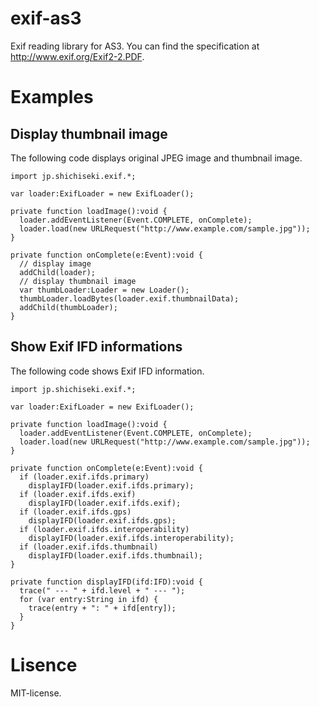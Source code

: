 exif-as3
========

Exif reading library for AS3. You can find the specification at http://www.exif.org/Exif2-2.PDF.

Examples
========

Display thumbnail image
-----------------------

The following code displays original JPEG image and thumbnail image.

    import jp.shichiseki.exif.*;
    
    var loader:ExifLoader = new ExifLoader();
    
    private function loadImage():void {
      loader.addEventListener(Event.COMPLETE, onComplete);
      loader.load(new URLRequest("http://www.example.com/sample.jpg"));
    }
    
    private function onComplete(e:Event):void {
      // display image
      addChild(loader);
      // display thumbnail image
      var thumbLoader:Loader = new Loader();
      thumbLoader.loadBytes(loader.exif.thumbnailData);
      addChild(thumbLoader);
    }

Show Exif IFD informations
--------------------------

The following code shows Exif IFD information.

    import jp.shichiseki.exif.*;
    
    var loader:ExifLoader = new ExifLoader();
    
    private function loadImage():void {
      loader.addEventListener(Event.COMPLETE, onComplete);
      loader.load(new URLRequest("http://www.example.com/sample.jpg"));
    }
    
    private function onComplete(e:Event):void {
      if (loader.exif.ifds.primary)
        displayIFD(loader.exif.ifds.primary);
      if (loader.exif.ifds.exif)
        displayIFD(loader.exif.ifds.exif);
      if (loader.exif.ifds.gps)
        displayIFD(loader.exif.ifds.gps);
      if (loader.exif.ifds.interoperability)
        displayIFD(loader.exif.ifds.interoperability);
      if (loader.exif.ifds.thumbnail)
        displayIFD(loader.exif.ifds.thumbnail);
    }
    
    private function displayIFD(ifd:IFD):void {
      trace(" --- " + ifd.level + " --- ");
      for (var entry:String in ifd) {
        trace(entry + ": " + ifd[entry]);
      }
    }

Lisence
=======

MIT-license.
